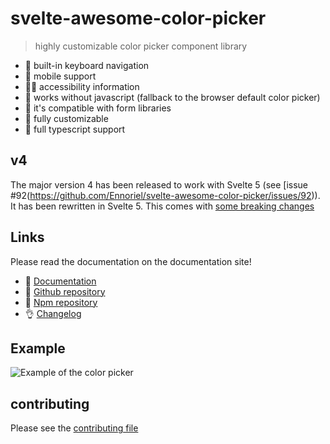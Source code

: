 # svelte-awesome-color-picker

> highly customizable color picker component library

- 🎹 built-in keyboard navigation
- 📱 mobile support
- 🤸‍♂️ accessibility information
- 🤯 works without javascript (fallback to the browser default color picker)
- 🏇 it's compatible with form libraries
- 🧩 fully customizable
- 🔨 full typescript support

## v4

The major version 4 has been released to work with Svelte 5 (see [issue #92(https://github.com/Ennoriel/svelte-awesome-color-picker/issues/92)). It has been rewritten in Svelte 5. This comes with [some breaking changes](https://svelte-awesome-color-picker.vercel.app/#update-from-v3-to-v4)

## Links

Please read the documentation on the documentation site!

- 🛫 [Documentation](https://svelte-awesome-color-picker.vercel.app/)
- 🌟 [Github repository](https://github.com/Ennoriel/svelte-awesome-color-picker)
- 🌴 [Npm repository](https://www.npmjs.com/package/svelte-awesome-color-picker)
- 👌 [Changelog](https://github.com/Ennoriel/svelte-awesome-color-picker/blob/master/CHANGELOG.md)

## Example

![Example of the color picker](https://svelte-awesome-color-picker.vercel.app/examples.png)

## contributing

Please see the [contributing file](https://github.com/Ennoriel/svelte-awesome-color-picker/blob/master/contributing.md)
